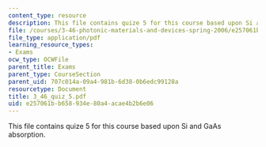 ```yaml
---
content_type: resource
description: This file contains quize 5 for this course based upon Si and GaAs absorption.
file: /courses/3-46-photonic-materials-and-devices-spring-2006/e257061bb658934e80a4acae4b2b6e06_3_46_quiz_5.pdf
file_type: application/pdf
learning_resource_types:
- Exams
ocw_type: OCWFile
parent_title: Exams
parent_type: CourseSection
parent_uid: 707c014a-09a4-981b-6d38-0b6edc99128a
resourcetype: Document
title: 3_46_quiz_5.pdf
uid: e257061b-b658-934e-80a4-acae4b2b6e06
---
```

This file contains quize 5 for this course based upon Si and GaAs absorption.

